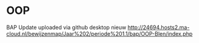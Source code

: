 # OOP
BAP
Update uploaded via github desktop
nieuw
http://24694.hosts2.ma-cloud.nl/bewijzenmap/Jaar%202/periode%201.1/bap/OOP-Blen/index.php
